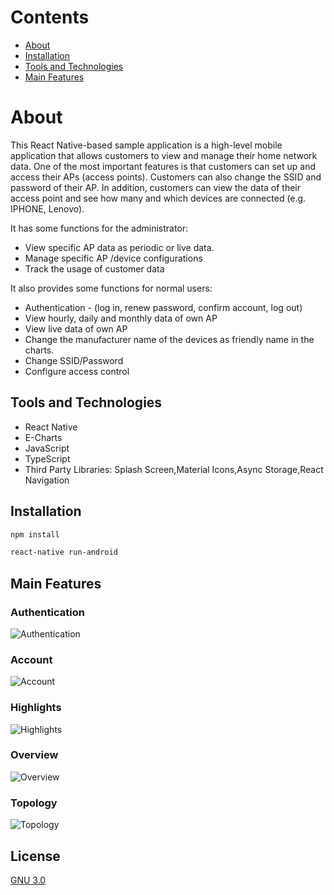 # Contents
* [About](#about)
* [Installation](#installation)
* [Tools and Technologies](#tools-and-technologies)
* [Main Features](#main-features)


# About

This React Native-based sample application is a high-level mobile application that allows customers to view and manage their home network data. One of the most important features is that customers can set up and access their APs (access points). Customers can also change the SSID and password of their AP. In addition, customers can view the data of their access point and see how many and which devices are connected (e.g. IPHONE, Lenovo).

It has some functions for the administrator:

* View specific AP data as periodic or live data.
* Manage specific AP /device configurations
* Track the usage of customer data

It also provides some functions for normal users:

* Authentication - (log in, renew password, confirm account, log out)
* View hourly, daily and monthly data of own AP
* View live data of own AP
* Change the manufacturer name of the devices as friendly name in the charts.
* Change SSID/Password
* Configure access control


## Tools and Technologies

* React Native
* E-Charts
* JavaScript
* TypeScript
* Third Party Libraries: Splash Screen,Material Icons,Async Storage,React Navigation

## Installation

```bash
npm install
```

```bash
react-native run-android
```

## Main Features

### Authentication
![Authentication](./src/assets/gitImages/auth.png)

### Account
![Account](./src/assets/gitImages/account.png)

### Highlights
![Highlights](./src/assets/gitImages/highlights.png)

### Overview 
![Overview](./src/assets/gitImages/overview.png)

### Topology
![Topology](./src/assets/gitImages/topology.png)

## License
[GNU 3.0](https://github.com/omeraydemirr/wireless-app/blob/16ed234da6fff3fff3cde9844faa654ca3c6087f/LICENSE)

